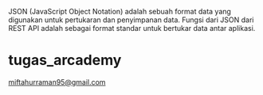 JSON (JavaScript Object Notation) adalah sebuah format data yang digunakan untuk pertukaran dan penyimpanan data.
Fungsi dari JSON dari REST API adalah sebagai format standar untuk bertukar data antar aplikasi.
# tugas_arcademy
miftahurraman95@gmail.com
